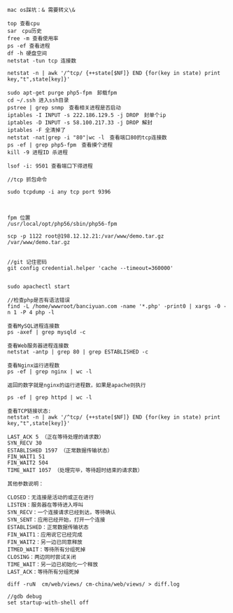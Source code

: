 
    mac os踩坑：& 需要转义\&

    top 查看cpu
    sar　cpu历史
    free -m 查看使用率
    ps -ef 查看进程
    df -h 硬盘空间
    netstat -tun tcp 连接数

    netstat -n | awk '/^tcp/ {++state[$NF]} END {for(key in state) print key,"t",state[key]}'

    sudo apt-get purge php5-fpm　卸载fpm
    cd ~/.ssh 进入ssh目录
    pstree | grep snmp　查看相关进程是否启动
    iptables -I INPUT -s 222.186.129.5 -j DROP　封单个ip
    iptables -D INPUT -s 58.100.217.33 -j DROP 解封
    iptables -F 全清掉了
    netstat -nat|grep -i "80"|wc -l　查看端口80的tcp连接数
    ps -ef | grep php5-fpm　查看摸个进程
    kill -9 进程ID 杀进程

    lsof -i: 9501 查看端口下得进程

    //tcp 抓包命令

    sudo tcpdump -i any tcp port 9396



    fpm 位置
    /usr/local/opt/php56/sbin/php56-fpm

    scp -p 1122 root@198.12.12.21:/var/www/demo.tar.gz  /var/www/demo.tar.gz


    //git 记住密码
    git config credential.helper 'cache --timeout=360000'


    sudo apachectl start

    //检查php是否有语法错误
    find -L /home/wwwroot/banciyuan.com -name '*.php' -print0 | xargs -0 -n 1 -P 4 php -l

    查看MySQL进程连接数
    ps -axef | grep mysqld -c

    查看Web服务器进程连接数
    netstat -antp | grep 80 | grep ESTABLISHED -c

    查看Nginx运行进程数
    ps -ef | grep nginx | wc -l

    返回的数字就是nginx的运行进程数，如果是apache则执行

    ps -ef | grep httpd | wc -l

    查看TCP链接状态:
    netstat -n | awk '/^tcp/ {++state[$NF]} END {for(key in state) print key,"t",state[key]}'

    LAST_ACK 5 （正在等待处理的请求数）
    SYN_RECV 30
    ESTABLISHED 1597 （正常数据传输状态）
    FIN_WAIT1 51
    FIN_WAIT2 504
    TIME_WAIT 1057 （处理完毕，等待超时结束的请求数）

    其他参数说明：

    CLOSED：无连接是活动的或正在进行
    LISTEN：服务器在等待进入呼叫
    SYN_RECV：一个连接请求已经到达，等待确认
    SYN_SENT：应用已经开始，打开一个连接
    ESTABLISHED：正常数据传输状态
    FIN_WAIT1：应用说它已经完成
    FIN_WAIT2：另一边已同意释放
    ITMED_WAIT：等待所有分组死掉
    CLOSING：两边同时尝试关闭
    TIME_WAIT：另一边已初始化一个释放
    LAST_ACK：等待所有分组死掉

    diff -ruN  cm/web/views/ cm-china/web/views/ > diff.log

    //gdb debug
    set startup-with-shell off 